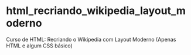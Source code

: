 # html_recriando_wikipedia_layout_moderno
Curso de HTML: Recriando o Wikipedia com Layout Moderno (Apenas HTML e algum CSS básico) 
